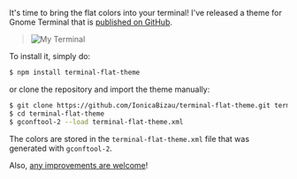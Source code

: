 It's time to bring the flat colors into your terminal! I've released a theme for Gnome Terminal that is [published on GitHub](https://github.com/IonicaBizau/terminal-flat-theme).

> ![My Terminal](http://i.imgur.com/4IEq42Q.png)

To install it, simply do:

```sh
$ npm install terminal-flat-theme
```

or clone the repository and import the theme manually:

```sh
$ git clone https://github.com/IonicaBizau/terminal-flat-theme.git terminal-flat-theme
$ cd terminal-flat-theme
$ gconftool-2 --load terminal-flat-theme.xml
```

The colors are stored in the `terminal-flat-theme.xml` file that was generated with `gconftool-2`.

Also, [any improvements are welcome](https://github.com/IonicaBizau/terminal-flat-theme#how-to-contribute)!
